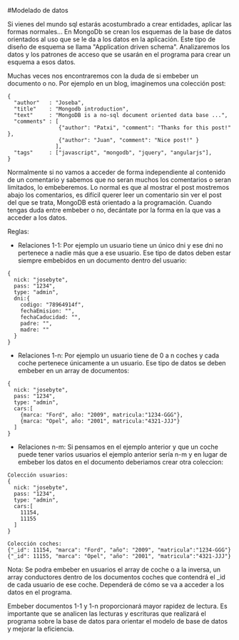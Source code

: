 #Modelado de datos

Si vienes del mundo sql estarás acostumbrado a crear entidades, aplicar las formas normales... En MongoDb se crean los esquemas de la base de datos orientados al uso que se le da a los datos en la aplicación. Este tipo de diseño de esquema se llama "Application driven schema". Analizaremos los datos y los patrones de acceso que se usarán en el programa para crear un esquema a esos datos.

Muchas veces nos encontraremos con la duda de si embeber un documento o no. Por ejemplo en un blog, imaginemos una colección post:

```
{
  "author"   : "Joseba",
  "title"    : "Mongodb introduction",
  "text"     : "MongoDB is a no-sql document oriented data base ...",
  "comments" : [
                {"author": "Patxi", "comment": "Thanks for this post!" },
                {"author": "Juan", "comment": "Nice post!" }
               ],
  "tags"     : ["javascript", "mongodb", "jquery", "angularjs"],
}
```

Normalmente si no vamos a acceder de forma independiente al contenido de un comentario y sabemos que no seran muchos los comentarios o seran limitados, lo embeberemos. Lo normal es que al mostrar el post mostremos abajo los comentarios, es difícil querer leer un comentario sin ver el post del que se trata, MongoDB está orientado a la programación.
Cuando tengas duda entre embeber o no, decántate por la forma en la que vas a acceder a los datos.

Reglas:
- Relaciones 1-1: Por ejemplo un usuario tiene un único dni y ese dni no pertenece a nadie más que a ese usuario. Ese tipo de datos deben estar siempre embebidos en un documento dentro del usuario:
```
{
  nick: "josebyte",
  pass: "1234",
  type: "admin",
  dni:{
    codigo: "78964914f",
    fechaEmision: "",
    fechaCaducidad: "",
    padre: "",
    madre: ""
  }
}
```
- Relaciones 1-n: Por ejemplo un usuario tiene de 0 a n coches y cada coche pertenece únicamente a un usuario. Ese tipo de datos se deben embeber en un array de documentos:

```
{
  nick: "josebyte",
  pass: "1234",
  type: "admin",
  cars:[
    {marca: "Ford", año: "2009", matricula:"1234-GGG"},
    {marca: "Opel", año: "2001", matricula:"4321-JJJ"}
  ]
}
```
- Relaciones n-m: Si pensamos en el ejemplo anterior y que un coche puede tener varios usuarios el ejemplo anterior sería n-m y en lugar de embeber los datos en el documento deberiamos crear otra coleccion:

```
Colección usuarios:
{
  nick: "josebyte",
  pass: "1234",
  type: "admin",
  cars:[
    11154,
    11155
  ]
}

Colección coches:
{"_id": 11154, "marca": "Ford", "año": "2009", "matricula":"1234-GGG"}
{"_id": 11155, "marca": "Opel", "año": "2001", "matricula":"4321-JJJ"}
```

Nota: Se podra embeber en usuarios el array de coche o a la inversa, un array conductores dentro de los documentos coches que contendrá el \_id de cada usuario de ese coche. Dependerá de cómo se va a acceder a los datos en el programa.


Embeber documentos 1-1 y 1-n proporcionará mayor rapidez de lectura. Es importante que se analicen las lecturas y escrituras que realizará el programa sobre la base de datos para orientar el modelo de base de datos y mejorar la eficiencia.
